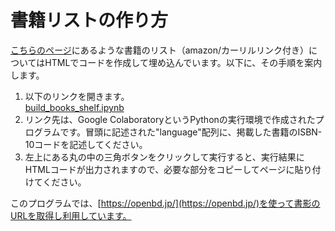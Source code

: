 # 書籍リストの作り方
[こちらのページ](https://teraschool.github.io/languages/scratch/)にあるような書籍のリスト（amazon/カーリルリンク付き）についてはHTMLでコードを作成して埋め込んでいます。以下に、その手順を案内します。

1. 以下のリンクを開きます。  
[build_books_shelf.ipynb](https://colab.research.google.com/drive/1bY8lgQM0QNzAbEL46e9lKglcL5XsEG96?usp=sharing)
2. リンク先は、Google ColaboratoryというPythonの実行環境で作成されたプログラムです。冒頭に記述された"language"配列に、掲載した書籍のISBN-10コードを記述してください。
3. 左上にある丸の中の三角ボタンをクリックして実行すると、実行結果にHTMLコードが出力されますので、必要な部分をコピーしてページに貼り付けてください。

このプログラムでは、[https://openbd.jp/](https://openbd.jp/)を使って書影のURLを取得し利用しています。